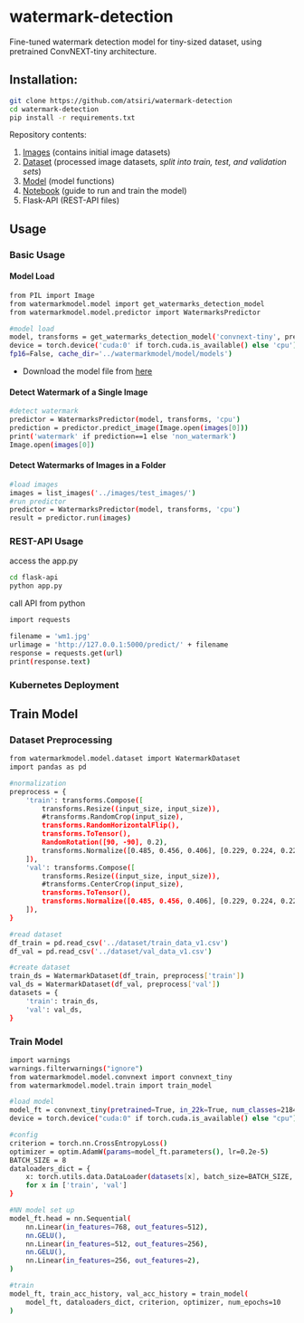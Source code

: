 # watermark-detection

Fine-tuned watermark detection model for tiny-sized dataset, using pretrained ConvNEXT-tiny architecture.

## Installation:

```bash
git clone https://github.com/atsiri/watermark-detection
cd watermark-detection
pip install -r requirements.txt
```

Repository contents:
1. [Images](https://github.com/atsiri/watermark-detection/tree/main/images) (contains initial image datasets)
2. [Dataset](https://github.com/atsiri/watermark-detection/tree/main/watermarkmodel) (processed image datasets, *split into train, test, and validation sets*)
3. [Model](https://github.com/atsiri/watermark-detection/tree/main/watermarkmodel) (model functions)
4. [Notebook](https://github.com/atsiri/watermark-detection/tree/main/notebook) (guide to run and train the model)
5. Flask-API (REST-API files)

## Usage
### Basic Usage
#### Model Load
```bash
from PIL import Image
from watermarkmodel.model import get_watermarks_detection_model
from watermarkmodel.model.predictor import WatermarksPredictor

#model load
model, transforms = get_watermarks_detection_model('convnext-tiny', pretrained=True,
device = torch.device('cuda:0' if torch.cuda.is_available() else 'cpu'),
fp16=False, cache_dir='../watermarkmodel/model/models')
```

* Download the model file from [here](https://huggingface.co/atsiri/convnext_watermark-detection)

#### Detect Watermark of a Single Image
```bash
#detect watermark
predictor = WatermarksPredictor(model, transforms, 'cpu')
prediction = predictor.predict_image(Image.open(images[0]))
print('watermark' if prediction==1 else 'non_watermark')
Image.open(images[0])
```

#### Detect Watermarks of Images in a Folder
```bash
#load images
images = list_images('../images/test_images/')
#run predictor
predictor = WatermarksPredictor(model, transforms, 'cpu')
result = predictor.run(images)
```

### REST-API Usage
access the app.py
```bash
cd flask-api
python app.py
```

call API from python
```bash
import requests

filename = 'wm1.jpg'
urlimage = 'http://127.0.0.1:5000/predict/' + filename
response = requests.get(url)
print(response.text)
```

### Kubernetes Deployment


## Train Model
### Dataset Preprocessing
```bash
from watermarkmodel.model.dataset import WatermarkDataset
import pandas as pd

#normalization
preprocess = {
    'train': transforms.Compose([
        transforms.Resize((input_size, input_size)),
        #transforms.RandomCrop(input_size),
        transforms.RandomHorizontalFlip(),
        transforms.ToTensor(),
        RandomRotation([90, -90], 0.2),
        transforms.Normalize([0.485, 0.456, 0.406], [0.229, 0.224, 0.225])
    ]),
    'val': transforms.Compose([
        transforms.Resize((input_size, input_size)),
        #transforms.CenterCrop(input_size),
        transforms.ToTensor(),
        transforms.Normalize([0.485, 0.456, 0.406], [0.229, 0.224, 0.225])
    ]),
}

#read dataset
df_train = pd.read_csv('../dataset/train_data_v1.csv')
df_val = pd.read_csv('../dataset/val_data_v1.csv')

#create dataset
train_ds = WatermarkDataset(df_train, preprocess['train'])
val_ds = WatermarkDataset(df_val, preprocess['val'])
datasets = {
    'train': train_ds,
    'val': val_ds,
}
```

### Train Model
```bash
import warnings
warnings.filterwarnings("ignore")
from watermarkmodel.model.convnext import convnext_tiny
from watermarkmodel.model.train import train_model

#load model
model_ft = convnext_tiny(pretrained=True, in_22k=True, num_classes=21841)
device = torch.device("cuda:0" if torch.cuda.is_available() else "cpu")

#config
criterion = torch.nn.CrossEntropyLoss()
optimizer = optim.AdamW(params=model_ft.parameters(), lr=0.2e-5)
BATCH_SIZE = 8
dataloaders_dict = {
    x: torch.utils.data.DataLoader(datasets[x], batch_size=BATCH_SIZE, shuffle=True, num_workers=0) #to prevent runtimeerror on non gpu device
    for x in ['train', 'val']
}

#NN model set up
model_ft.head = nn.Sequential( 
    nn.Linear(in_features=768, out_features=512),
    nn.GELU(),
    nn.Linear(in_features=512, out_features=256),
    nn.GELU(),
    nn.Linear(in_features=256, out_features=2),
)

#train
model_ft, train_acc_history, val_acc_history = train_model(
    model_ft, dataloaders_dict, criterion, optimizer, num_epochs=10
)
```
